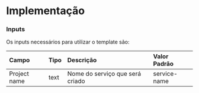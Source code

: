 # Implementação

### Inputs

Os inputs necessários para utilizar o template são:

| Campo        | Tipo | Descrição                       | Valor Padrão |
| :---         | :--- | :---                            | :---         |
| Project name | text | Nome do serviço que será criado | service-name |
